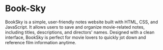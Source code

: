 # Book-Sky
BookSky is a simple, user-friendly notes website built with HTML, CSS, and JavaScript. It allows users to save and organize movie-related notes, including titles, descriptions, and directors' names. Designed with a clean interface, BookSky is perfect for movie lovers to quickly jot down and reference film information anytime.
